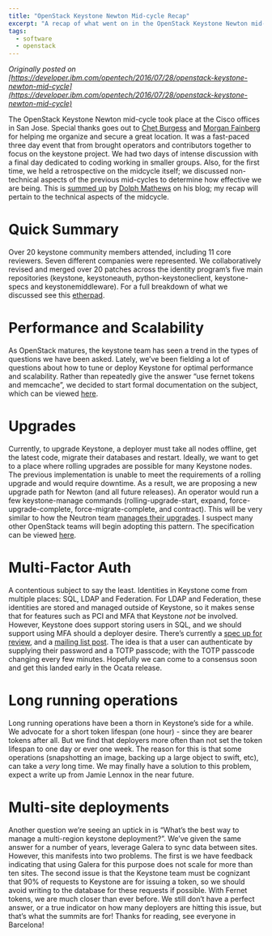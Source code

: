 ```yaml
---
title: "OpenStack Keystone Newton Mid-cycle Recap"
excerpt: "A recap of what went on in the OpenStack Keystone Newton mid-cycle meetup"
tags: 
  - software
  - openstack
---
```


_Originally posted on [https://developer.ibm.com/opentech/2016/07/28/openstack-keystone-newton-mid-cycle](https://developer.ibm.com/opentech/2016/07/28/openstack-keystone-newton-mid-cycle)_

The OpenStack Keystone Newton mid-cycle took place at the Cisco offices in San Jose. Special thanks goes out to [Chet Burgess](https://twitter.com/cfbIV) and [Morgan Fainberg](https://twitter.com/MdrnStm) for helping me organize and secure a great location. It was a fast-paced three day event that from brought operators and contributors together to focus on the keystone project. We had two days of intense discussion with a final day dedicated to coding working in smaller groups. Also, for the first time, we held a retrospective on the midcycle itself; we discussed non-technical aspects of the previous mid-cycles to determine how effective we are being. This is [summed up](http://dolphm.com/retrospective-on-openstack-midcycles/) by [Dolph Mathews](https://twitter.com/dolphm) on his blog; my recap will pertain to the technical aspects of the midcycle.

# Quick Summary

Over 20 keystone community members attended, including 11 core reviewers. Seven different companies were represented. We collaboratively revised and merged over 20 patches across the identity program’s five main repositories (keystone, keystoneauth, python-keystoneclient, keystone-specs and keystonemiddleware). For a full breakdown of what we discussed see this [etherpad](https://etherpad.openstack.org/p/keystone-newton-midcycle).

# Performance and Scalability

As OpenStack matures, the keystone team has seen a trend in the types of questions we have been asked. Lately, we’ve been fielding a lot of questions about how to tune or deploy Keystone for optimal performance and scalability. Rather than repeatedly give the answer “use fernet tokens and memcache”, we decided to start formal documentation on the subject, which can be viewed [here](http://docs.openstack.org/developer/keystone/performance.html).

# Upgrades

Currently, to upgrade Keystone, a deployer must take all nodes offline, get the latest code, migrate their databases and restart. Ideally, we want to get to a place where rolling upgrades are possible for many Keystone nodes. The previous implementation is unable to meet the requirements of a rolling upgrade and would require downtime. As a result, we are proposing a new upgrade path for Newton (and all future releases). An operator would run a few keystone-manage commands (rolling-upgrade-start, expand, force-upgrade-complete, force-migrate-complete, and contract). This will be very similar to how the Neutron team [manages their upgrades](http://docs.openstack.org/developer/neutron/devref/upgrade.html#server-upgrade). I suspect many other OpenStack teams will begin adopting this pattern. The specification can be viewed [here](https://review.openstack.org/#/c/337680/).

# Multi-Factor Auth

A contentious subject to say the least. Identities in Keystone come from multiple places: SQL, LDAP and Federation. For LDAP and Federation, these identities are stored and managed outside of Keystone, so it makes sense that for features such as PCI and MFA that Keystone *not* be involved. However, Keystone does support storing users in SQL, and we should support using MFA should a deployer desire. There’s currently a [spec up for review](https://review.openstack.org/#/c/345113/), and a [mailing list post](http://lists.openstack.org/pipermail/openstack-dev/2016-July/099419.html). The idea is that a user can authenticate by supplying their password and a TOTP passcode; with the TOTP passcode changing every few minutes. Hopefully we can come to a consensus soon and get this landed early in the Ocata release.

# Long running operations

Long running operations have been a thorn in Keystone’s side for a while. We advocate for a short token lifespan (one hour) - since they are bearer tokens after all. But we find that deployers more often than not set the token lifespan to one day or ever one week. The reason for this is that some operations (snapshotting an image, backing up a large object to swift, etc), can take a *very* long time. We may finally have a solution to this problem, expect a write up from Jamie Lennox in the near future.

# Multi-site deployments

Another question we’re seeing an uptick in is “What’s the best way to manage a multi-region keystone deployment?”. We’ve given the same answer for a number of years, leverage Galera to sync data between sites. However, this manifests into two problems. The first is we have feedback indicating that using Galera for this purpose does not scale for more than ten sites. The second issue is that the Keystone team must be cognizant that 90% of requests to Keystone are for issuing a token, so we should avoid writing to the database for these requests if possible. With Fernet tokens, we are much closer than ever before. We still don’t have a perfect answer, or a true indicator on how many deployers are hitting this issue, but that’s what the summits are for! Thanks for reading, see everyone in Barcelona!
